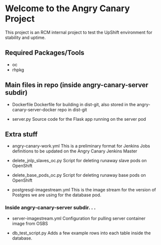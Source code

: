 # Welcome to the Angry Canary Project

This project is an RCM internal project to test the UpShift environment for
stability and uptime.


## Required Packages/Tools

- oc
- rhpkg

## Main files in repo (inside angry-canary-server subdir)
- Dockerfile
Dockerfile for building in dist-git, also stored in the
angry-canary-server-docker repo in dist-git

- server.py
Source code for the Flask app running on the server pod

## Extra stuff

- angry-canary-work.yml
This is a preliminary format for Jenkins Jobs definitions to be updated on the
Angry Canary Jenkins Master

- delete_jnlp_slaves_oc.py
Script for deleting runaway slave pods on OpenShift

- delete_base_pods_oc.py
Script for deleting runaway base pods on OpenShift

- postgresql-imagestream.yml
This is the image stream for the version of Postgres we are using for the
database pod.

### Inside angry-canary-server subdir. . .

- server-imagestream.yml
Configuration for pulling server container image from OSBS

- db_test_script.py
Adds a few example rows into each table inside the database.
